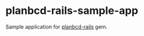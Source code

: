 # planbcd-rails-sample-app

Sample application for [planbcd-rails](https://github.com/dtaniwaki/planbcd-rails) gem.
